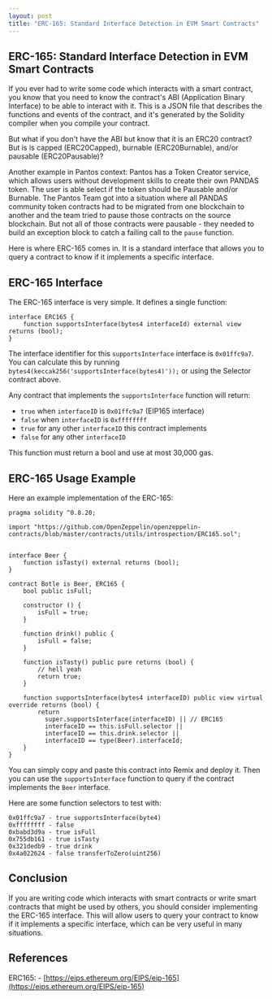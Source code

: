 ```yaml
---
layout: post
title: "ERC-165: Standard Interface Detection in EVM Smart Contracts"
---
```


## ERC-165: Standard Interface Detection in EVM Smart Contracts

If you ever had to write some code which interacts with a smart contract, you
know that you need to know the contract's ABI (Application Binary Interface) to
be able to interact with it. This is a JSON file that describes the functions
and events of the contract, and it's generated by the Solidity compiler when
you compile your contract.

But what if you don't have the ABI but know that it is an ERC20 contract?
But is is capped (ERC20Capped), burnable (ERC20Burnable),
and/or pausable (ERC20Pausable)?

Another example in Pantos context: Pantos has a Token Creator service, which
allows users without development skills to create their own PANDAS token.
The user is able select if the token should be Pausable and/or Burnable.
The Pantos Team got into a situation where all PANDAS community token contracts
had to be migrated from one blockchain to another and the team  tried to pause
those contracts on the source blockchain. But not all of those contracts
were pausable - they needed to build an exception block to catch a failing
call to the `pause` function.

Here is where ERC-165 comes in. It is a standard interface that allows you to
query a contract to know if it implements a specific interface.

## ERC-165 Interface

The ERC-165 interface is very simple. It defines a single function:

```solidity
interface ERC165 {
    function supportsInterface(bytes4 interfaceId) external view returns (bool);
}
```

The interface identifier for this `supportsInterface` interface is `0x01ffc9a7`.
You can calculate this by running `bytes4(keccak256('supportsInterface(bytes4)'));`
or using the Selector contract above.

Any contract that implements the `supportsInterface` function will return:
 * `true` when `interfaceID` is `0x01ffc9a7` (EIP165 interface)
 * `false` when `interfaceID` is `0xffffffff`
 * `true` for any other `interfaceID` this contract implements
 * `false` for any other `interfaceID`

This function must return a bool and use at most 30,000 gas.

## ERC-165 Usage Example

Here an example implementation of the ERC-165:

```solidity
pragma solidity ^0.8.20;

import "https://github.com/OpenZeppelin/openzeppelin-contracts/blob/master/contracts/utils/introspection/ERC165.sol";


interface Beer {
    function isTasty() external returns (bool);
}

contract Botle is Beer, ERC165 {
    bool public isFull;

    constructor () {
        isFull = true;
    }

    function drink() public {
        isFull = false;
    }

    function isTasty() public pure returns (bool) {
        // hell yeah
        return true;
    }

    function supportsInterface(bytes4 interfaceID) public view virtual override returns (bool) {
        return
          super.supportsInterface(interfaceID) || // ERC165
          interfaceID == this.isFull.selector ||
          interfaceID == this.drink.selector ||
          interfaceID == type(Beer).interfaceId;
    }
}
```

You can simply copy and paste this contract into Remix and deploy it. Then you
can use the `supportsInterface` function to query if the contract implements
the `Beer` interface.

Here are some function selectors to test with:

```
0x01ffc9a7 - true supportsInterface(byte4)
0xffffffff - false
0xbabd3d9a - true isFull
0x755db161 - true isTasty
0x321dedb9 - true drink
0x4a022624 - false transferToZero(uint256)	
```

## Conclusion

If you are writing code which interacts with smart contracts or write smart
contracts that might be used by others, you should consider implementing the
ERC-165 interface. This will allow users to query your contract to know if it
implements a specific interface, which can be very useful in many situations.

## References
ERC165: - [https://eips.ethereum.org/EIPS/eip-165](https://eips.ethereum.org/EIPS/eip-165)
